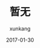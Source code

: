 ---
layout:     post
title:      "暂无"
date:       2017-01-30
author:     "xunkang"
header-img: "img/post-bg-js-version.jpg"
tags:
    - 机器学习

---